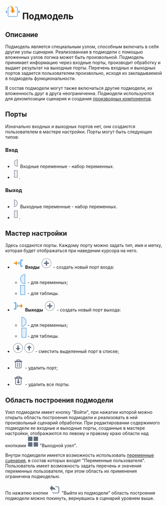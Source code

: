 # ![](../../media/app/icons/vendors/modelgeneric.svg) Подмодель

## Описание

Подмодель является специальным узлом, способным включать в себя другие узлы сценария. Реализованная в подмодели с помощью вложенных узлов логика может быть произвольной. Подмодель принимает информацию через входные порты, производит обработку и выдает результат на выходные порты. Перечень входных и выходных портов задается пользователем произвольно, исходя из закладываемой в подмодель функциональности.

В состав подмодели могут также включаться другие подмодели, их вложенность друг в друга неограниченна. Подмодели используются для декомпозиции сценария и создания [производных компонентов](../../scenario/derived_component.md).

## Порты

Изначально входных и выходных портов нет, они создаются пользователем в мастере настройки. Порты могут быть следующих типов:

### Вход

* ![](../../media/app/icons/ports/input_variable_inactive.svg) Входные переменные - набор переменных.
* ![](../../media/app/icons/ports/output_table_inactive.svg).

### Выход

* ![](../../media/app/processors/output_variable_inactive.svg) Выходные переменные - набор переменных.
* ![](../../media/app/icons/ports/output_table_inactive.svg).

## Мастер настройки

Здесь создаются порты. Каждому порту можно задать тип, имя и метку, которая будет отображаться при наведении курсора на него.

* ![](../../media/app/icons/system_object_18/system_object_default-09.svg)  **Входы** ![](../../media/app/icons/toolbar_18/toolbar_18_27.svg) - создать новый порт входа:
  * ![](../../media/app/icons/ports/input_variable_hover.svg) - для переменных;
  * ![](../../media/app/icons/ports/input_table_hover.svg) - для таблицы.

* ![](../../media/app/icons/system_object_18/system_object_default-10.svg)  **Выходы** ![](../../media/app/icons/toolbar_18/toolbar_18_27.svg) - создать новый порт выхода:
  * ![](../../media/app/icons/ports/output_variable_hover.svg) - для переменных;
  * ![](../../media/app/icons/ports/output_table_hover.svg) - для таблицы.

* ![](../../media/app/processors/move_in_list-01.svg) ![](../../media/app/processors/move_in_list-02.svg) - сместить выделенный порт в списке;

* ![](../../media/app/icons/toolbar_18/toolbar_18_8.svg) - удалить порт;

* ![](../../media/app/icons/toolbar_18/toolbar_18_127.svg) - удалить все порты.

## Область построения подмодели

Узел подмодели имеет кнопку "Войти", при нажатии которой можно открыть область построения подмодели и реализовать в ней произвольный сценарий обработки. При редактировании содержимого подмодели ее входные и выходные порты, созданные в мастере настройки, отображаются по левому и правому краю области над кнопками ![](../../media/app/glossary/scenario_variables-01.svg) "Выходной узел".

Внутри подмодели имеется возможность использовать [переменные сценария](../../scenario/variables/scenario_variables.md), в состав которых входят "Переменные пользователя". Пользователь имеет возможность задать перечень и значения переменных пользователя, при этом область их применения ограничена подмоделью.

По нажатию кнопки ![](../../media/app/icons/toolbar_18/back.svg) "Выйти из подмодели" область построения подмодели можно покинуть, вернувшись в сценарий уровнем выше.
